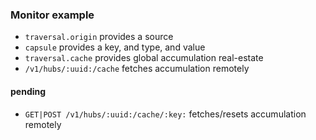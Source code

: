 ### Monitor example

* `traversal.origin` provides a source
* `capsule` provides a key, and type, and value
* `traversal.cache` provides global accumulation real-estate
* `/v1/hubs/:uuid:/cache` fetches accumulation remotely


#### pending

* `GET|POST /v1/hubs/:uuid:/cache/:key:` fetches/resets accumulation remotely

